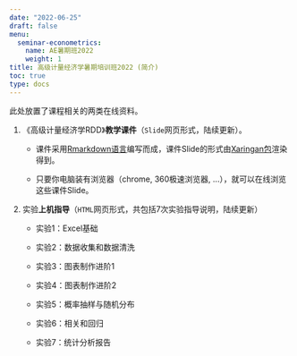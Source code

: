 ```yaml
---
date: "2022-06-25"
draft: false
menu:
  seminar-econometrics:
    name: AE暑期班2022
    weight: 1
title: 高级计量经济学暑期培训班2022 (简介)
toc: true
type: docs
---
```


此处放置了课程相关的两类在线资料。

1. 《高级计量经济学RDD》**教学课件**（`Slide`网页形式，陆续更新）。

    - 课件采用[Rmarkdown语言](https://rmarkdown.rstudio.com/
    )编写而成，课件Slide的形式由[Xaringan包](https://github.com/yihui/xaringan)渲染得到。
    
    - 只要你电脑装有浏览器（chrome, 360极速浏览器, ...），就可以在线浏览这些课件Slide。


2. 实验**上机指导**（`HTML`网页形式，共包括7次实验指导说明，陆续更新）

    - 实验1：Excel基础
    
    - 实验2：数据收集和数据清洗

    - 实验3：图表制作进阶1
    
    - 实验4：图表制作进阶2

    - 实验5：概率抽样与随机分布

    - 实验6：相关和回归

    - 实验7：统计分析报告

